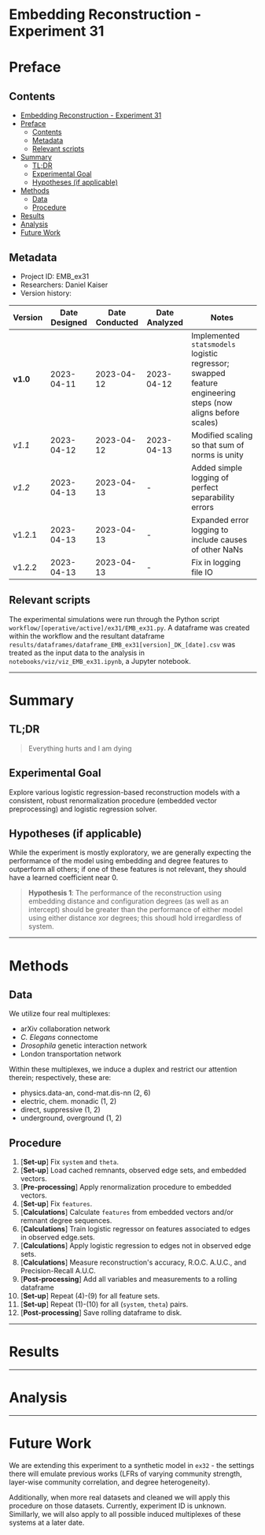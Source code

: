 # Embedding Reconstruction - Experiment 31
# Preface
## Contents

- [Embedding Reconstruction - Experiment 31](#embedding-reconstruction---experiment-31)
- [Preface](#preface)
	- [Contents](#contents)
	- [Metadata](#metadata)
	- [Relevant scripts](#relevant-scripts)
- [Summary](#summary)
	- [TL;DR](#tldr)
	- [Experimental Goal](#experimental-goal)
	- [Hypotheses (if applicable)](#hypotheses-if-applicable)
- [Methods](#methods)
	- [Data](#data)
	- [Procedure](#procedure)
- [Results](#results)
- [Analysis](#analysis)
- [Future Work](#future-work)


## Metadata
- Project ID: EMB_ex31
- Researchers: Daniel Kaiser
- Version history:

| Version  | Date Designed | Date Conducted | Date Analyzed | Notes                                                                                                      |
| -------- | ------------- | -------------- | ------------- | ---------------------------------------------------------------------------------------------------------- |
| **v1.0** | 2023-04-11    | 2023-04-12     | 2023-04-12    | Implemented `statsmodels` logistic regressor; swapped feature engineering steps (now aligns before scales) |
| *v1.1*   | 2023-04-12    | 2023-04-12     | 2023-04-13    | Modified scaling so that sum of norms is unity                                                             |
| *v1.2*   | 2023-04-13    | 2023-04-13     | -    | Added simple logging of perfect separability errors |
| v1.2.1   | 2023-04-13    | 2023-04-13     | -    | Expanded error logging to include causes of other NaNs |
| v1.2.2   | 2023-04-13    | 2023-04-13     | -    | Fix in logging file IO |




## Relevant scripts

The experimental simulations were run through the Python script `workflow/[operative/active]/ex31/EMB_ex31.py`. A dataframe was created within the workflow and the resultant dataframe `results/dataframes/dataframe_EMB_ex31[version]_DK_[date].csv` was treated as the input data to the analysis in `notebooks/viz/viz_EMB_ex31.ipynb`, a Jupyter notebook.

---

# Summary
## TL;DR

> Everything hurts and I am dying


## Experimental Goal

Explore various logistic regression-based reconstruction models with a consistent, robust renormalization procedure (embedded vector preprocessing) and logistic regression solver.


## Hypotheses (if applicable)

While the experiment is mostly exploratory, we are generally expecting the performance of the model using embedding and degree features to outperform all others; if one of these features is not relevant, they should have a learned coefficient near 0.

> **Hypothesis 1**: The performance of the reconstruction using embedding distance and configuration degrees (as well as an intercept) should be greater than the performance of either model using either distance xor degrees; this shoudl hold irregardless of system.


---

# Methods
## Data

We utilize four real multiplexes:

- arXiv collaboration network
- _C. Elegans_ connectome
- _Drosophila_ genetic interaction network
- London transportation network

Within these multiplexes, we induce a duplex and restrict our attention therein; respectively, these are:

- physics.data-an, cond-mat.dis-nn (2, 6)
- electric, chem. monadic (1, 2)
- direct, suppressive (1, 2)
- underground, overground (1, 2)

## Procedure
1. [**Set-up**] Fix `system` and `theta`.
2. [**Set-up**] Load cached remnants, observed edge sets, and embedded vectors.
3. [**Pre-processing**] Apply renormalization procedure to embedded vectors.
4. [**Set-up**] Fix `features`.
5. [**Calculations**] Calculate `features` from embedded vectors and/or remnant degree sequences.
6. [**Calculations**] Train logistic regressor on features associated to edges in observed edge.sets.
7. [**Calculations**] Apply logistic regression to edges not in observed edge sets.
8. [**Calculations**] Measure reconstruction's accuracy, R.O.C. A.U.C., and Precision-Recall A.U.C.
9. [**Post-processing**] Add all variables and measurements to a rolling dataframe
10. [**Set-up**] Repeat (4)-(9) for all feature sets.
11. [**Set-up**] Repeat (1)-(10) for all (`system`, `theta`) pairs.
12. [**Post-processing**] Save rolling dataframe to disk.

---

# Results


---

# Analysis


---

# Future Work

We are extending this experiment to a synthetic model in `ex32` - the settings there will emulate previous works (LFRs of varying community strength, layer-wise community correlation, and degree heterogeneity).

Additionally, when more real datasets and cleaned we will apply this procedure on those datasets. Currently, experiment ID is unknown. Simillarly, we will also apply to all possible induced multiplexes of these systems at a later date.